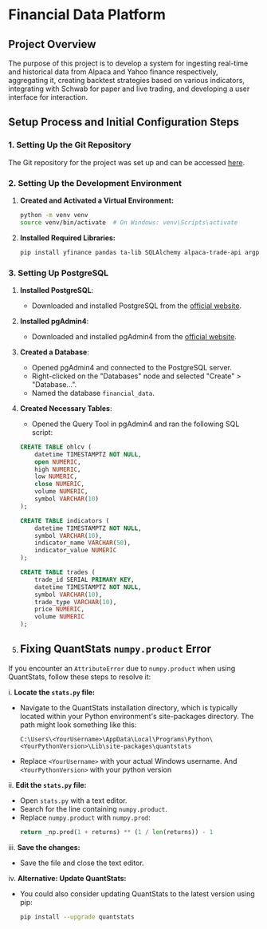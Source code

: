 # Financial Data Platform

## Project Overview
 The purpose of this project is to develop a system for ingesting real-time and historical data from Alpaca and Yahoo finance respectively, aggregating it, creating backtest strategies based on various indicators, integrating with Schwab for paper and live trading, and developing a user interface for interaction.


## Setup Process and Initial Configuration Steps

### 1. Setting Up the Git Repository

The Git repository for the project was set up and can be accessed [here](https://github.com/mehdfaisal/financial-data-platform).

### 2. Setting Up the Development Environment

1. **Created and Activated a Virtual Environment:**
    ```sh
    python -m venv venv
    source venv/bin/activate  # On Windows: venv\Scripts\activate
    ```

2. **Installed Required Libraries:**
    ```sh
    pip install yfinance pandas ta-lib SQLAlchemy alpaca-trade-api argparse quantstats ipython pyarrow psycopg2 selenium
    ```

### 3. Setting Up PostgreSQL

1. **Installed PostgreSQL**:
    - Downloaded and installed PostgreSQL from the [official website](https://www.postgresql.org/download/).

2. **Installed pgAdmin4**:
    - Downloaded and installed pgAdmin4 from the [official website](https://www.pgadmin.org/download/).

3. **Created a Database**:
    - Opened pgAdmin4 and connected to the PostgreSQL server.
    - Right-clicked on the "Databases" node and selected "Create" > "Database...".
    - Named the database `financial_data`.

4. **Created Necessary Tables**:
    - Opened the Query Tool in pgAdmin4 and ran the following SQL script:

    ```sql
    CREATE TABLE ohlcv (
        datetime TIMESTAMPTZ NOT NULL,
        open NUMERIC,
        high NUMERIC,
        low NUMERIC,
        close NUMERIC,
        volume NUMERIC,
        symbol VARCHAR(10)
    );

    CREATE TABLE indicators (
        datetime TIMESTAMPTZ NOT NULL,
        symbol VARCHAR(10),
        indicator_name VARCHAR(50),
        indicator_value NUMERIC
    );

    CREATE TABLE trades (
        trade_id SERIAL PRIMARY KEY,
        datetime TIMESTAMPTZ NOT NULL,
        symbol VARCHAR(10),
        trade_type VARCHAR(10),
        price NUMERIC,
        volume NUMERIC
    );
    ```

5. ## Fixing QuantStats `numpy.product` Error

If you encounter an `AttributeError` due to `numpy.product` when using QuantStats, follow these steps to resolve it:

i. **Locate the `stats.py` file:**
   - Navigate to the QuantStats installation directory, which is typically located within your Python environment's site-packages directory. The path might look something like this:
     ```
     C:\Users\<YourUsername>\AppData\Local\Programs\Python\<YourPythonVersion>\Lib\site-packages\quantstats
     ```
   - Replace `<YourUsername>` with your actual Windows username. And `<YourPythonVersion>` with your python version

ii. **Edit the `stats.py` file:**
   - Open `stats.py` with a text editor.
   - Search for the line containing `numpy.product`.
   - Replace `numpy.product` with `numpy.prod`:
     ```python
     return _np.prod(1 + returns) ** (1 / len(returns)) - 1
     ```

iii. **Save the changes:**
   - Save the file and close the text editor.

iv. **Alternative: Update QuantStats:**
   - You could also consider updating QuantStats to the latest version using pip:
     ```sh
     pip install --upgrade quantstats
     ```
